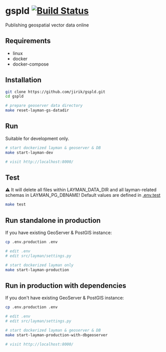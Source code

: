 # gspld [![Build Status](https://travis-ci.org/jirik/gspld.svg?branch=master)](https://travis-ci.org/jirik/gspld)
Publishing geospatial vector data online

## Requirements
- linux
- docker
- docker-compose


## Installation
```bash
git clone https://github.com/jirik/gspld.git
cd gspld

# prepare geoserver data directory
make reset-layman-gs-datadir
```

## Run
Suitable for development only.
```bash
# start dockerized layman & geoserver & DB
make start-layman-dev

# visit http://localhost:8000/
```

## Test
:warning: It will delete all files within LAYMAN_DATA_DIR and all layman-related schemas in LAYMAN_PG_DBNAME! Default values are defined in [.env.test](https://github.com/jirik/gspld/blob/master/.env.test)
```bash
make test
```

## Run standalone in production
If you have existing GeoServer & PostGIS instance:
```bash
cp .env.production .env

# edit .env
# edit src/layman/settings.py

# start dockerized layman only
make start-layman-production
```

## Run in production with dependencies
If you don't have existing GeoServer & PostGIS instance:
```bash
cp .env.production .env

# edit .env
# edit src/layman/settings.py

# start dockerized layman & geoserver & DB
make start-layman-production-with-dbgeoserver

# visit http://localhost:8000/
```

